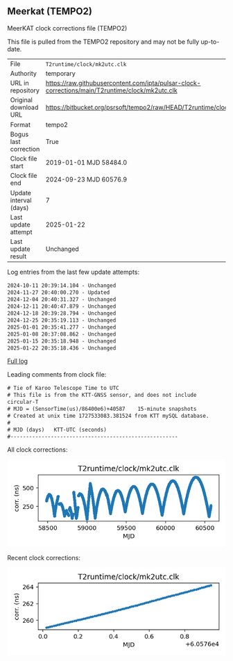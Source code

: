 
## Meerkat (TEMPO2)

MeerKAT clock corrections file (TEMPO2)

This file is pulled from the TEMPO2 repository and may not be fully
up-to-date.

|     |     |
|:--- |:--- |
| File | `T2runtime/clock/mk2utc.clk` |
| Authority | temporary |
| URL in repository | <https://raw.githubusercontent.com/ipta/pulsar-clock-corrections/main/T2runtime/clock/mk2utc.clk> |
| Original download URL | <https://bitbucket.org/psrsoft/tempo2/raw/HEAD/T2runtime/clock/mk2utc.clk> |
| Format | tempo2 |
| Bogus last correction | True |
| Clock file start | 2019-01-01 MJD 58484.0 |
| Clock file end | 2024-09-23 MJD 60576.9 |
| Update interval (days) | 7 |
| Last update attempt | 2025-01-22 |
| Last update result | Unchanged |

Log entries from the last few update attempts:
```
2024-10-11 20:39:14.104 - Unchanged
2024-11-27 20:40:00.270 - Updated
2024-12-04 20:40:31.327 - Unchanged
2024-12-11 20:40:47.879 - Unchanged
2024-12-18 20:39:28.794 - Unchanged
2024-12-25 20:35:19.113 - Unchanged
2025-01-01 20:35:41.277 - Unchanged
2025-01-08 20:37:08.862 - Unchanged
2025-01-15 20:35:18.948 - Unchanged
2025-01-22 20:35:18.436 - Unchanged
```
[Full log](https://raw.githubusercontent.com/ipta/pulsar-clock-corrections/main/log/T2runtime/clock/mk2utc.clk.log)

Leading comments from clock file:

    # Tie of Karoo Telescope Time to UTC
    # This file is from the KTT-GNSS sensor, and does not include circular-T
    # MJD = (SensorTime(us)/86400e6)+40587    15-minute snapshots
    # Created at unix time 1727533083.381524 from KTT mySQL database.
    #
    # MJD (days)   KTT-UTC (seconds)
    #------------------------------------------------------



All clock corrections:

![plot of all clock corrections](mk2utc.clk.png "All corrections")

Recent clock corrections:

![plot of recent clock corrections](mk2utc.clk.short.png "Recent corrections")

